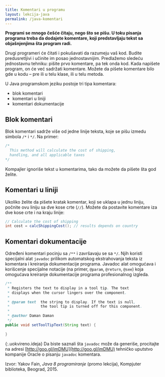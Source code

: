 ```yaml
---
title: Komentari u programu
layout: lekcija-java
permalink: /java-komentari
---
```


**Programi se mnogo češće čitaju, nego što se pišu. U toku pisanja programa treba da dodajete komentare, koji predstavljaju tekst sa objašnjenjima šta program radi.**

Drugi programeri će čitati i pokušavati da razumeju vaš kod. Budite predusretljivi i učinite im posao jednostavnijim. Predlažemo sledeću jednostavnu tehniku: pišite prvo komentare, pa tek onda kod. Kada napišete program, on će već sadržati komentare. Možete da pišete komentare bilo gde u kodu – pre ili u telu klase, ili u telu metoda.

U Java programskom jeziku postoje tri tipa komentara:

- blok komentari
- komentari u liniji
- komentari dokumentacije

## Blok komentari

Blok komentari sadrže više od jedne linije teksta, koje se pišu izmedu simbola `/*` i `*/`. Na primer:

```java
/* 
  This method will calculate the cost of shipping, 
  handling, and all applicable taxes 
*/
```

Kompajler ignoriše tekst u komentarima, tako da možete da pišete šta god želite.

## Komentari u liniji

Ukoliko želite da pišete kratak komentar, koji se uklapa u jednu liniju, počnite ovu liniju sa dve kose crte (`//`). Možete da postavite komentare iza dve kose crte i na kraju linije:

```java
// Calculate the cost of shipping
int cost = calcShippingCost(); // results depends on country
```

## Komentari dokumentacije

Određeni komentari pocinju sa `/**` i završavaju se sa `*/`. Njih koristi specijalni alat `javadoc` prilikom automatskog ekstrahovanja teksta iz komentara i kreiranja dokumentacije programa. Javadoc alat omogućava i korišcenje specijalne notacije (na primer, `@param`, `@return`, `@see`) koja omogućava kreiranje dokumentacije programa profesionalnog izgleda.

```java
/**
 * Registers the text to display in a tool tip. The text 
 * displays when the cursor lingers over the component.
 *
 * @param text  the string to display. If the text is null, 
 *              the tool tip is turned off for this component.
 *
 * @author Daman Daman
 */
public void setToolTipText(String text) {
  
}
```

{:.uokvireno.ideja}
Da biste saznali šta `javadoc` može da generiše, procitajte na adresi [http://goo.gl/imDMU](http://goo.gl/imDMU) tehničko uputstvo kompanije Oracle o pisanju `javadoc` komentara.


Izvor: Yakov Fain, *Java 8 programiranje* (promo lekcija), Kompjuter biblioteka, Beograd, 2015.
